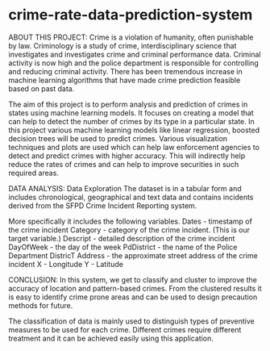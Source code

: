 # crime-rate-data-prediction-system

ABOUT THIS PROJECT:
Crime is a violation of humanity, often punishable by law. Criminology is a study of crime, interdisciplinary science that investigates and investigates crime and criminal performance data. 
Criminal activity is now high and the police department is responsible for controlling and reducing criminal activity. There has been tremendous increase in machine learning algorithms that have made crime prediction feasible based on past data.

The aim of this project is to perform analysis and prediction of crimes in states using machine learning models. It focuses on creating a model that can help to detect the number of crimes by its type in a particular state.
In this project various machine learning models like linear regression, boosted decision trees will be used to predict crimes. Various visualization techniques and plots are used which can help law enforcement agencies to detect and predict crimes with higher accuracy. 
This will indirectly help reduce the rates of crimes and can help to improve securities in such required areas.

DATA ANALYSIS:
Data Exploration
The dataset is in a tabular form and includes chronological, geographical and text data and contains incidents derived from the SFPD Crime Incident Reporting system.

More specifically it includes the following variables.
Dates - timestamp of the crime incident
Category - category of the crime incident. (This is our target variable.)
Descript - detailed description of the crime incident
DayOfWeek - the day of the week
PdDistrict - the name of the Police Department DistricT
Address - the approximate street address of the crime incident
X - Longitude
Y - Latitude

CONCLUSION:
In this system, we get to classify and cluster to improve the accuracy of location and pattern-based crimes. From the clustered results it is easy to identify crime prone areas and can be used to design precaution methods for future.

The classification of data is mainly used to distinguish types of preventive measures to be used for each crime. Different crimes require different treatment and it can be achieved easily using this application.
